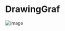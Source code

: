 # DrawingGraf
![image](https://user-images.githubusercontent.com/78251479/119424657-8dbb8280-bd0e-11eb-91e5-55cdceff4622.png)

